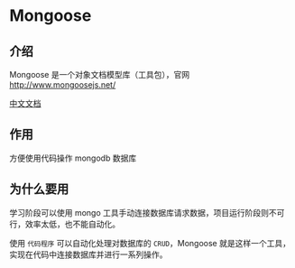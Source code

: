 # Mongoose

## 介绍

Mongoose 是一个对象文档模型库（工具包），官网 <http://www.mongoosejs.net/>

[中文文档](https://mongoose.nodejs.cn/docs/index.html)

## 作用

方便使用代码操作 mongodb 数据库

## 为什么要用

学习阶段可以使用 mongo 工具手动连接数据库请求数据，项目运行阶段则不可行，效率太低，也不能自动化。

使用 `代码程序` 可以自动化处理对数据库的 `CRUD`，Mongoose 就是这样一个工具，实现在代码中连接数据库并进行一系列操作。
